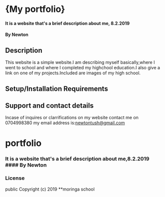 # {My portfolio}
#### It is a website that's a brief description about me, 8.2.2019

#### By Newton

## Description
This website is a simple website.I am describing myself basically,where I went to school and where I completed my highchool education.I also give a link on one of my projects.Included are images of my high school.

## Setup/Installation Requirements

## Support and contact details
Incase of inquires or clarrifications on my website contact me on 0704998380
my email address is:newtontush@gmail.com


# portfolio

### It is a website that's a brief description about me,8.2.2019 #### By Newton 

### License
public
Copyright (c) 2019 **moringa school
